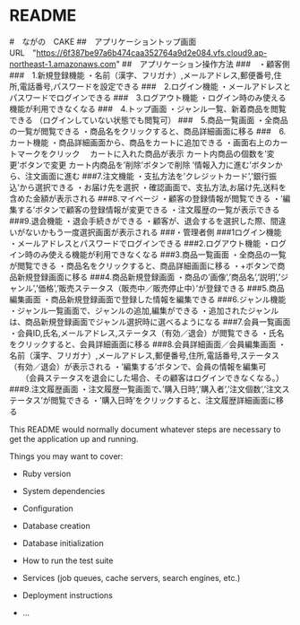 # README
#　ながの　CAKE
##　アプリケーショントップ画面URL　"https://6f387be97a6b474caa352764a9d2e084.vfs.cloud9.ap-northeast-1.amazonaws.com"
##　アプリケーション操作方法
###　・顧客側
###　1.新規登録機能
・名前（漢字、フリガナ）,メールアドレス,郵便番号,住所,電話番号,パスワードを設定できる
###　2.ログイン機能
・メールアドレスとパスワードでログインできる
###　3.ログアウト機能
・ログイン時のみ使える機能が利用できなくなる
###　4.トップ画面
・ジャンル一覧、新着商品を閲覧できる
（ログインしていない状態でも閲覧可）
###　5.商品一覧画面
・全商品の一覧が閲覧できる
・商品名をクリックすると、商品詳細画面に移る
###　6.カート機能
・商品詳細画面から、商品をカートに追加できる
・画面右上のカートマークをクリック
　カートに入れた商品が表示
  カート内商品の個数を’変更’ボタンで変更
  カート内商品を’削除’ボタンで削除
  ’情報入力に進む’ボタンから、注文画面に進む
###7.注文機能
・支払方法を’クレジットカード’,’銀行振込’から選択できる
・お届け先を選択
・確認画面で、支払方法,お届け先,送料を含めた金額が表示される
###8.マイページ
・顧客の登録情報が閲覧できる
・’編集する’ボタンで顧客の登録情報が変更できる
・注文履歴の一覧が表示できる
###9.退会機能
・退会手続きができる
・顧客が、退会するを選択した際、間違いがないかもう一度選択画面が表示される
###・管理者側
###1ログイン機能
・メールアドレスとパスワードでログインできる
###2.ログアウト機能
・ログイン時のみ使える機能が利用できなくなる
###3.商品一覧画面
・全商品の一覧が閲覧できる
・商品名をクリックすると、商品詳細画面に移る
・+ボタンで商品新規登録画面に移る
###4.商品新規登録画面
・商品の’画像’,’商品名’,’説明’,’ジャンル’,’価格’,’販売ステータス（販売中／販売停止中）’が登録できる
###5.商品編集画面
・商品新規登録画面で登録した情報を編集できる
###6.ジャンル機能
・ジャンル一覧画面で、ジャンルの追加,編集ができる
・追加されたジャンルは、商品新規登録画面でジャンル選択時に選べるようになる
###7.会員一覧画面
・会員ID,氏名,メールアドレス,ステータス（有効／退会）が閲覧できる
・氏名をクリックすると、会員詳細画面に移る
###8.会員詳細画面／会員編集画面
・名前（漢字、フリガナ）,メールアドレス,郵便番号,住所,電話番号,ステータス（有効／退会）が表示される
・’編集する’ボタンで、会員の情報を編集可
　　（会員ステータスを退会にした場合、その顧客はログインできなくなる。）
###9.注文履歴画面
・注文履歴一覧画面で、’購入日時’,’購入者’,’注文個数’,’注文ステータス’が閲覧できる
・’購入日時’をクリックすると、注文履歴詳細画面に移る

This README would normally document whatever steps are necessary to get the
application up and running.

Things you may want to cover:

* Ruby version

* System dependencies

* Configuration

* Database creation

* Database initialization

* How to run the test suite

* Services (job queues, cache servers, search engines, etc.)

* Deployment instructions

* ...
